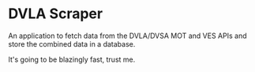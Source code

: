 # DVLA Scraper

An application to fetch data from the DVLA/DVSA MOT and VES APIs and store the combined data in a database.

It's going to be blazingly fast, trust me.